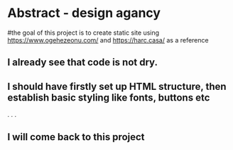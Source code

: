 # Abstract - design agancy

#the goal of this project is to create static site using https://www.ogehezeonu.com/ and https://harc.casa/ as a reference

## I already see that code is not dry.

## I should have firstly set up HTML structure, then establish basic styling like fonts, buttons etc

.
.
.

## I will come back to this project
